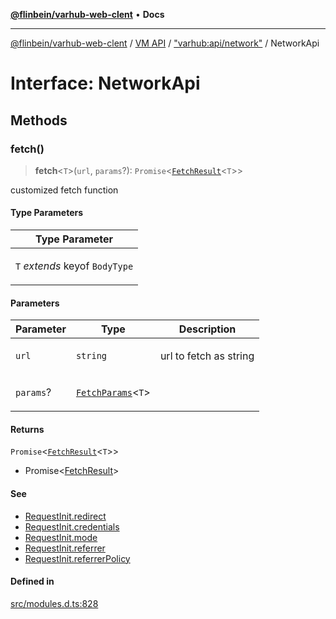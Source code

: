 [**@flinbein/varhub-web-clent**](../../../../README.md) • **Docs**

***

[@flinbein/varhub-web-clent](../../../../README.md) / [VM API](../../../README.md) / ["varhub:api/network"](../README.md) / NetworkApi

# Interface: NetworkApi

## Methods

### fetch()

> **fetch**\<`T`\>(`url`, `params`?): `Promise`\<[`FetchResult`](FetchResult.md)\<`T`\>\>

customized fetch function

#### Type Parameters

<table>
<thead>
<tr>
<th>Type Parameter</th>
</tr>
</thead>
<tbody>
<tr>
<td>

`T` *extends* keyof `BodyType`

</td>
</tr>
</tbody>
</table>

#### Parameters

<table>
<thead>
<tr>
<th>Parameter</th>
<th>Type</th>
<th>Description</th>
</tr>
</thead>
<tbody>
<tr>
<td>

`url`

</td>
<td>

`string`

</td>
<td>

url to fetch as string

</td>
</tr>
<tr>
<td>

`params`?

</td>
<td>

[`FetchParams`](../type-aliases/FetchParams.md)\<`T`\>

</td>
<td>

</td>
</tr>
</tbody>
</table>

#### Returns

`Promise`\<[`FetchResult`](FetchResult.md)\<`T`\>\>

- Promise<[FetchResult](FetchResult.md)>

#### See

 - [RequestInit.redirect](https://developer.mozilla.org/en-US/docs/Web/API/RequestInit#redirect)
 - [RequestInit.credentials](https://developer.mozilla.org/en-US/docs/Web/API/RequestInit#credentials)
 - [RequestInit.mode](https://developer.mozilla.org/en-US/docs/Web/API/RequestInit#mode)
 - [RequestInit.referrer](https://developer.mozilla.org/en-US/docs/Web/API/RequestInit#referrer)
 - [RequestInit.referrerPolicy](https://developer.mozilla.org/en-US/docs/Web/API/RequestInit#referrerpolicy)

#### Defined in

[src/modules.d.ts:828](https://github.com/flinbein/varhub-web-client/blob/abccc7889bafc435c87bb6b71784735c5faeff42/src/modules.d.ts#L828)
